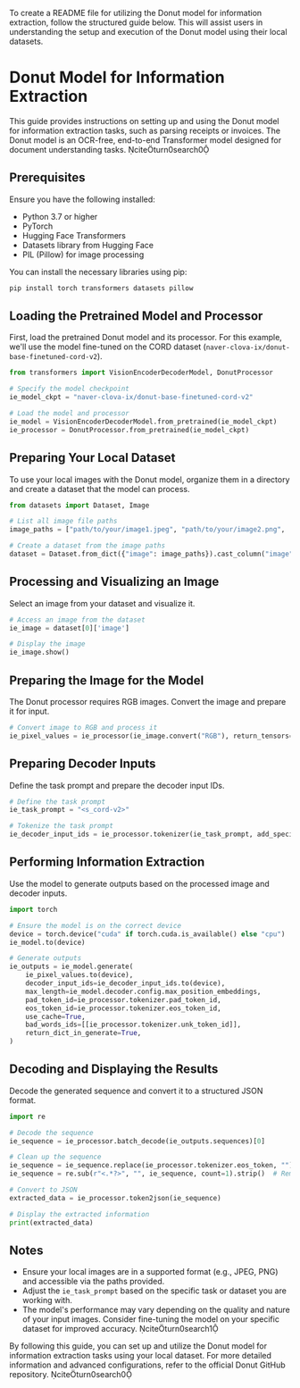 To create a README file for utilizing the Donut model for information extraction, follow the structured guide below. This will assist users in understanding the setup and execution of the Donut model using their local datasets.

# Donut Model for Information Extraction

This guide provides instructions on setting up and using the Donut model for information extraction tasks, such as parsing receipts or invoices. The Donut model is an OCR-free, end-to-end Transformer model designed for document understanding tasks. citeturn0search0

## Prerequisites

Ensure you have the following installed:

- Python 3.7 or higher
- PyTorch
- Hugging Face Transformers
- Datasets library from Hugging Face
- PIL (Pillow) for image processing

You can install the necessary libraries using pip:

```bash
pip install torch transformers datasets pillow
```

## Loading the Pretrained Model and Processor

First, load the pretrained Donut model and its processor. For this example, we'll use the model fine-tuned on the CORD dataset (`naver-clova-ix/donut-base-finetuned-cord-v2`).

```python
from transformers import VisionEncoderDecoderModel, DonutProcessor

# Specify the model checkpoint
ie_model_ckpt = "naver-clova-ix/donut-base-finetuned-cord-v2"

# Load the model and processor
ie_model = VisionEncoderDecoderModel.from_pretrained(ie_model_ckpt)
ie_processor = DonutProcessor.from_pretrained(ie_model_ckpt)
```

## Preparing Your Local Dataset

To use your local images with the Donut model, organize them in a directory and create a dataset that the model can process.

```python
from datasets import Dataset, Image

# List all image file paths
image_paths = ["path/to/your/image1.jpeg", "path/to/your/image2.png", ...]

# Create a dataset from the image paths
dataset = Dataset.from_dict({"image": image_paths}).cast_column("image", Image())
```

## Processing and Visualizing an Image

Select an image from your dataset and visualize it.

```python
# Access an image from the dataset
ie_image = dataset[0]['image']

# Display the image
ie_image.show()
```

## Preparing the Image for the Model

The Donut processor requires RGB images. Convert the image and prepare it for input.

```python
# Convert image to RGB and process it
ie_pixel_values = ie_processor(ie_image.convert("RGB"), return_tensors="pt").pixel_values
```

## Preparing Decoder Inputs

Define the task prompt and prepare the decoder input IDs.

```python
# Define the task prompt
ie_task_prompt = "<s_cord-v2>"

# Tokenize the task prompt
ie_decoder_input_ids = ie_processor.tokenizer(ie_task_prompt, add_special_tokens=False, return_tensors="pt").input_ids
```

## Performing Information Extraction

Use the model to generate outputs based on the processed image and decoder inputs.

```python
import torch

# Ensure the model is on the correct device
device = torch.device("cuda" if torch.cuda.is_available() else "cpu")
ie_model.to(device)

# Generate outputs
ie_outputs = ie_model.generate(
    ie_pixel_values.to(device),
    decoder_input_ids=ie_decoder_input_ids.to(device),
    max_length=ie_model.decoder.config.max_position_embeddings,
    pad_token_id=ie_processor.tokenizer.pad_token_id,
    eos_token_id=ie_processor.tokenizer.eos_token_id,
    use_cache=True,
    bad_words_ids=[[ie_processor.tokenizer.unk_token_id]],
    return_dict_in_generate=True,
)
```

## Decoding and Displaying the Results

Decode the generated sequence and convert it to a structured JSON format.

```python
import re

# Decode the sequence
ie_sequence = ie_processor.batch_decode(ie_outputs.sequences)[0]

# Clean up the sequence
ie_sequence = ie_sequence.replace(ie_processor.tokenizer.eos_token, "").replace(ie_processor.tokenizer.pad_token, "")
ie_sequence = re.sub(r"<.*?>", "", ie_sequence, count=1).strip()  # Remove first task start token

# Convert to JSON
extracted_data = ie_processor.token2json(ie_sequence)

# Display the extracted information
print(extracted_data)
```

## Notes

- Ensure your local images are in a supported format (e.g., JPEG, PNG) and accessible via the paths provided.
- Adjust the `ie_task_prompt` based on the specific task or dataset you are working with.
- The model's performance may vary depending on the quality and nature of your input images. Consider fine-tuning the model on your specific dataset for improved accuracy. citeturn0search1

By following this guide, you can set up and utilize the Donut model for information extraction tasks using your local dataset. For more detailed information and advanced configurations, refer to the official Donut GitHub repository. citeturn0search0 
